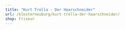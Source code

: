 ```yaml
---
title: "Kurt Trella - Der Haarschneider"
url: /klosterneuburg/kurt-trella-der-haarschneider/
shop: Friseur
---
```

